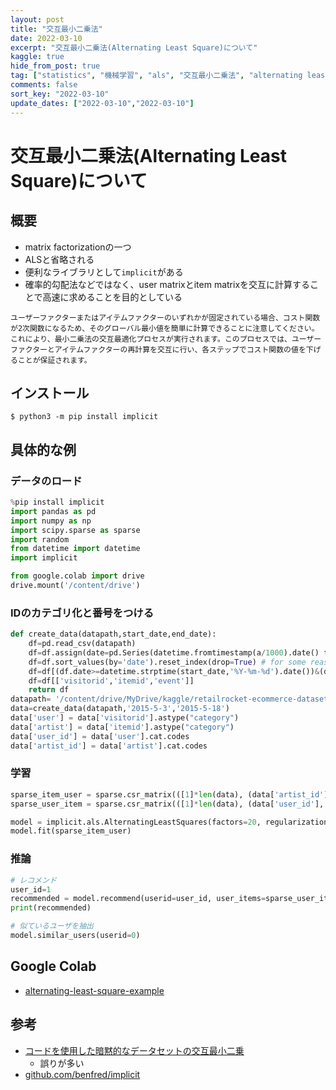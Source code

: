 ```yaml
---
layout: post
title: "交互最小二乗法"
date: 2022-03-10
excerpt: "交互最小二乗法(Alternating Least Square)について"
kaggle: true
hide_from_post: true
tag: ["statistics", "機械学習", "als", "交互最小二乗法", "alternating least square", "python"]
comments: false
sort_key: "2022-03-10"
update_dates: ["2022-03-10","2022-03-10"]
---
```


# 交互最小二乗法(Alternating Least Square)について

## 概要
 - matrix factorizationの一つ
 - ALSと省略される
 - 便利なライブラリとして`implicit`がある
 - 確率的勾配法などではなく、user matrixとitem matrixを交互に計算することで高速に求めることを目的としている

```
ユーザーファクターまたはアイテムファクターのいずれかが固定されている場合、コスト関数が2次関数になるため、そのグローバル最小値を簡単に計算できることに注意してください。これにより、最小二乗法の交互最適化プロセスが実行されます。このプロセスでは、ユーザーファクターとアイテムファクターの再計算を交互に行い、各ステップでコスト関数の値を下げることが保証されます。
```

## インストール

```console
$ python3 -m pip install implicit
```


## 具体的な例

### データのロード

```python
%pip install implicit
import pandas as pd
import numpy as np
import scipy.sparse as sparse
import random
from datetime import datetime
import implicit 

from google.colab import drive
drive.mount('/content/drive')
```

### IDのカテゴリ化と番号をつける

```python
def create_data(datapath,start_date,end_date):
    df=pd.read_csv(datapath)
    df=df.assign(date=pd.Series(datetime.fromtimestamp(a/1000).date() for a in df.timestamp))
    df=df.sort_values(by='date').reset_index(drop=True) # for some reasons RetailRocket did NOT sort data by date
    df=df[(df.date>=datetime.strptime(start_date,'%Y-%m-%d').date())&(df.date<=datetime.strptime(end_date,'%Y-%m-%d').date())]
    df=df[['visitorid','itemid','event']]
    return df
datapath= '/content/drive/MyDrive/kaggle/retailrocket-ecommerce-dataset/events.csv'
data=create_data(datapath,'2015-5-3','2015-5-18')
data['user'] = data['visitorid'].astype("category")
data['artist'] = data['itemid'].astype("category")
data['user_id'] = data['user'].cat.codes
data['artist_id'] = data['artist'].cat.codes
```

### 学習

```python
sparse_item_user = sparse.csr_matrix(([1]*len(data), (data['artist_id'], data['user_id'])))
sparse_user_item = sparse.csr_matrix(([1]*len(data), (data['user_id'], data['artist_id'])))

model = implicit.als.AlternatingLeastSquares(factors=20, regularization=0.1, iterations=5)
model.fit(sparse_item_user)
```

### 推論

```python
# レコメンド
user_id=1
recommended = model.recommend(userid=user_id, user_items=sparse_user_item[user_id])
print(recommended)

# 似ているユーザを抽出
model.similar_users(userid=0)
```

## Google Colab
 - [alternating-least-square-example](https://colab.research.google.com/drive/1qEAFTuepqE3IwuwJ5cFMvDzPV2WVVrXy?usp=sharing)

## 参考
 - [コードを使用した暗黙的なデータセットの交互最小二乗](https://towardsdatascience.com/alternating-least-square-for-implicit-dataset-with-code-8e7999277f4b)
   - 誤りが多い
 - [github.com/benfred/implicit](https://github.com/benfred/implicit)

